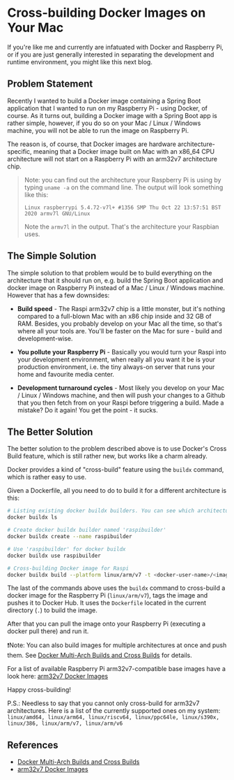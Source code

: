 # Cross-building Docker Images on Your Mac

If you're like me and currently are infatuated with Docker and Raspberry Pi, or if you are just generally interested in separating the development and runtime environment, you might like this next blog.

## Problem Statement

Recently I wanted to build a Docker image containing a Spring Boot application that I wanted to run on my Raspberry Pi - using Docker, of course. As it turns out, building a Docker image with a Spring Boot app is rather simple, however, if you do so on your Mac / Linux / Windows machine, you will not be able to run the image on Raspberry Pi.

The reason is, of course, that Docker images are hardware architecture-specific, meaning that a Docker image built on Mac with an x86_64 CPU architecture will not start on a Raspberry Pi with an arm32v7 architecture chip.

> Note: you can find out the architecture your Raspberry Pi is using by typing `uname -a` on the command line. The output will look something like this:
> ```
> Linux raspberrypi 5.4.72-v7l+ #1356 SMP Thu Oct 22 13:57:51 BST 2020 armv7l GNU/Linux
> ```
> Note the `armv7l` in the output. That's the architecture your Raspbian uses.

## The Simple Solution

The simple solution to that problem would be to build everything on the architecture that it should run on, e.g. build the Spring Boot application and docker image on Raspberry Pi instead of a Mac / Linux / Windows machine. However that has a few downsides:

* **Build speed** - The Raspi arm32v7 chip is a little monster, but it's nothing compared to a full-blown Mac with an x86 chip inside and 32 GB of RAM. Besides, you probably develop on your Mac all the time, so that's where all your tools are. You'll be faster on the Mac for sure - build and development-wise.

* **You pollute your Raspberry Pi** - Basically you would turn your Raspi into your  development environment, when really all you want it be is your production environment, i.e. the tiny always-on server that runs your home and favourite media center.

* **Development turnaround cycles** - Most likely you develop on your Mac / Linux / Windows machine, and then will push your changes to a Github that you then fetch from on your Raspi before triggering a build. Made a mistake? Do it again! You get the point - it sucks.

## The Better Solution

The better solution to the problem described above is to use Docker's Cross Build feature, which is still rather new, but works like a charm already.

Docker provides a kind of "cross-build" feature using the `buildx` command, which is rather easy to use.

Given a Dockerfile, all you need to do to build it for a different architecture is this:

```bash
# Listing existing docker buildx builders. You can see which architectures are supported.
docker buildx ls

# Create docker buildx builder named 'raspibuilder'
docker buildx create --name raspibuilder

# Use 'raspibuilder' for docker buildx
docker buildx use raspibuilder

# Cross-building Docker image for Raspi
docker buildx build --platform linux/arm/v7 -t <docker-user-name>/<image-name>:<version> --push .
```

The last of the commands above uses the `buildx` command to cross-build a docker image for the Raspberry Pi (`linux/arm/v7`), tags the image and pushes it to Docker Hub. It uses the `Dockerfile` located in the current directory (`.`) to build the image.

After that you can pull the image onto your Raspberry Pi (executing a docker pull there) and run it.

❗Note: You can also build images for multiple architectures at once and push them. See [Docker Multi-Arch Builds and Cross Builds](https://docs.docker.com/docker-for-mac/multi-arch/) for details.

For a list of available Raspberry Pi arm32v7-compatible base images have a look here: [arm32v7 Docker Images](https://hub.docker.com/u/arm32v7)

Happy cross-building!

P.S.: Needless to say that you cannot only cross-build for arm32v7 architectures. Here is a list of the currently supported ones on my system: `linux/amd64, linux/arm64, linux/riscv64, linux/ppc64le, linux/s390x, linux/386, linux/arm/v7, linux/arm/v6`

## References

* [Docker Multi-Arch Builds and Cross Builds](https://docs.docker.com/docker-for-mac/multi-arch/)
* [arm32v7 Docker Images](https://hub.docker.com/u/arm32v7)

